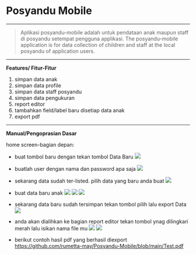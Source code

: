 # Posyandu Mobile
---
>Aplikasi posyandu-mobile adalah untuk pendataan anak maupun staff di posyandu setempat pengguna applikasi.
>The posyandu-mobile application is for data collection of children and staff at the local posyandu of application users.
---
**Features/ Fitur-Fitur**
1. simpan data anak
2. simpan data profile
3. simpan data staff posyandu
4. simpan data pengukuran
5. report editor
6. tambahkan field/label baru disetiap data anak
7. export pdf
---
**Manual/Pengoprasian Dasar**
> 
home screen-bagian depan:
* buat tombol baru dengan tekan tombol Data Baru
![](https://ik.imagekit.io/rumetta7may/posyandu/Posyandu-Mobile_TOoHHBeBq.png?ik-sdk-version=javascript-1.4.3&updatedAt=1654554666969)

* buatlah user dengan nama dan password apa saja 
![](https://ik.imagekit.io/rumetta7may/posyandu/Posyandu-Mobile__1__XVSBBtnUO.png?ik-sdk-version=javascript-1.4.3&updatedAt=1654554667076)
* sekarang data sudah ter-listed. pilih data yang baru anda buat
![](https://ik.imagekit.io/rumetta7may/posyandu/Posyandu-Mobile__8__JnEcKgPfdJ.png?ik-sdk-version=javascript-1.4.3&updatedAt=1654555243775)
* buat data baru anak
![](https://ik.imagekit.io/rumetta7may/posyandu/Posyandu-Mobile__2__fKEOEWwrc.png?ik-sdk-version=javascript-1.4.3&updatedAt=1654554666577)
 ![](https://ik.imagekit.io/rumetta7may/posyandu/Posyandu-Mobile__3__n9lm8jDW2.png?ik-sdk-version=javascript-1.4.3&updatedAt=1654554666266)
![](https://ik.imagekit.io/rumetta7may/posyandu/Posyandu-Mobile__4__-KgEsCnRo.png?ik-sdk-version=javascript-1.4.3&updatedAt=1654554665871)

* sekarang data baru sudah tersimpan tekan tombol pilih lalu export Data
![](https://ik.imagekit.io/rumetta7may/posyandu/Posyandu-Mobile__5__WmuH1PpJi.png?ik-sdk-version=javascript-1.4.3&updatedAt=1654554665279)
* anda akan dialihkan ke bagian report editor tekan tombol ynag dilingkari merah lalu isikan nama file mu
![](https://ik.imagekit.io/rumetta7may/posyandu/Posyandu-Mobile__6__FEtZ1ZplX.png?ik-sdk-version=javascript-1.4.3&updatedAt=1654554665291)
![](https://ik.imagekit.io/rumetta7may/posyandu/Posyandu-Mobile__7__oqH1bnjxf.png?ik-sdk-version=javascript-1.4.3&updatedAt=1654554665222)
* berikut contoh hasil pdf yang berhasil diexport https://github.com/rumetta-may/Posyandu-Mobile/blob/main/Test.pdf
